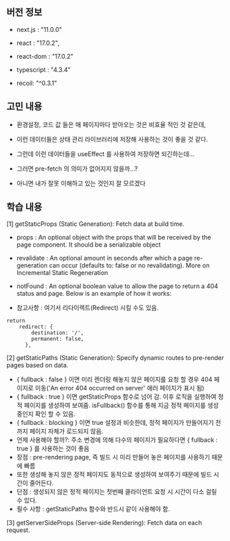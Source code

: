 ## 버전 정보

- next.js : "11.0.0"
- react : "17.0.2",
- react-dom : "17.0.2"
- typescript : "4.3.4"

- recoil: "^0.3.1"

## 고민 내용
- 환경설정, 코드 값 들은 매 페이지마다 받아오는 것은 비효율 적인 것 같은데,
- 이런 데이터들은 상태 관리 라이브러리에 저장해 사용하는 것이 좋을 것 같다.
- 그런데 이런 데이터들을 useEffect 를 사용하여 저장하면 되긴하는데...
- 그러면 pre-fetch 의 의미가 없어지지 않을까...?

- 아니면 내가 잘못 이해하고 있는 것인지 잘 모르겠다

## 학습 내용
[1] getStaticProps (Static Generation): Fetch data at build time.
- props : An optional object with the props that will be received by the page component. It should be a serializable object

- revalidate : An optional amount in seconds after which a page re-generation can occur (defaults to: false or no revalidating). More on Incremental Static Regeneration

- notFound : An optional boolean value to allow the page to return a 404 status and page. Below is an example of how it works:

- 참고사항 : 여기서 리다이렉트(Redirect) 시킬 수도 있음.
```
return
    redirect: {
        destination: '/',
        permanent: false,
      },
```

[2] getStaticPaths (Static Generation): Specify dynamic routes to pre-render pages based on data.
- { fullback : false } 이면 미리 렌더링 해놓지 않은 페이지를 요청 할 경우 404 페이지로 이동('An error 404 occurred on server' 에러 페이지가 표시 됨)
- { fullback : true } 이면 getStaticProps 함수로 넘어 감. 이후 로직을 실행하여 정적 페이지를 생성하여 보여줌. isFullback() 함수를 통해 지금 정적 페이지를 생성 중인지 확인 할 수 있음.
- { fullback : blocking } 이면 true 설정과 비슷한데, 정적 페이지가 만들어지기 전까지 페이지 자체가 로드되지 않음.
- 언제 사용해야 할까?: 주소 변경에 의해 다수의 페이지가 필요하다면 { fullback : true } 를 사용하는 것이 좋음
- 장점 : pre-rendering page, 즉 빌드 시 미리 만들어 놓은 페이지를 사용하기 때문에 빠름
- 또한 생성해 놓지 않은 정적 페이지도 동적으로 생성하여 보여주기 때문에 빌드 시간이 줄어든다.
- 단점 : 생성되지 않은 정적 페이지는 첫번째 클라이언트 요청 시 시간이 다소 걸릴 수 있다.
- 필수 사항 : getStaticPaths 함수와 반드시 같이 사용해야 함.

[3] getServerSideProps (Server-side Rendering): Fetch data on each request.